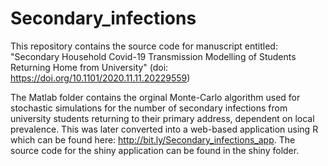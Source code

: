 # Secondary_infections

This repository contains the source code for manuscript entitled: "Secondary Household Covid-19 Transmission Modelling of Students Returning Home from University" (doi: https://doi.org/10.1101/2020.11.11.20229559)

The Matlab folder contains the orginal Monte-Carlo algorithm used for stochastic simulations for the number of secondary infections from university students returning to their primary address, dependent on local prevalence. This was later converted into a web-based application using R which can be found here: http://bit.ly/Secondary_infections_app. The source code for the shiny application can be found in the shiny folder.
